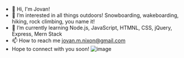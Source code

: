 - 👋  Hi, I'm Jovan!
- 👀  I’m interested in all things outdoors! Snowboarding, wakeboarding, hiking, rock climbing, you name it! 
- 🌱 I’m currently learning Node.js, JavaScript, HTMNL, CSS, jQuery, Express, Mern Stack 
- 📫 How to reach me jovan.m.nixon@gmail.com
- Hope to connect with you soon!
![image](https://user-images.githubusercontent.com/77242354/113974314-ee443e00-97fa-11eb-846f-b765868840ac.png)

<!---
jmnfire/jmnfire is a ✨ special ✨ repository because its `README.md` (this file) appears on your GitHub profile.
You can click the Preview link to take a look at your changes.
--->
